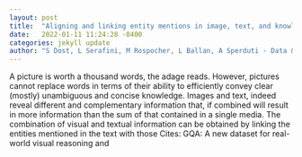 ```yaml
---
layout: post
title:  "Aligning and linking entity mentions in image, text, and knowledge base"
date:   2022-01-11 11:24:28 -0400
categories: jekyll update
author: "S Dost, L Serafini, M Rospocher, L Ballan, A Sperduti - Data & Knowledge , 2022"
---
```

A picture is worth a thousand words, the adage reads. However, pictures cannot replace words in terms of their ability to efficiently convey clear (mostly) unambiguous and concise knowledge. Images and text, indeed reveal different and complementary information that, if combined will result in more information than the sum of that contained in a single media. The combination of visual and textual information can be obtained by linking the entities mentioned in the text with those Cites: GQA: A new dataset for real-world visual reasoning and